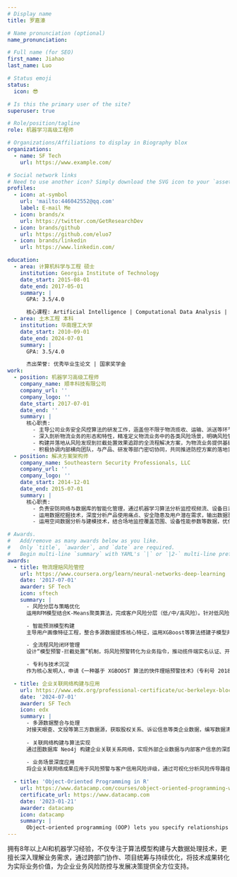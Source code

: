 ```yaml
---
# Display name
title: 罗嘉濠

# Name pronunciation (optional)
name_pronunciation:

# Full name (for SEO)
first_name: Jiahao
last_name: Luo

# Status emoji
status:
  icon: 😎

# Is this the primary user of the site?
superuser: true

# Role/position/tagline
role: 机器学习高级工程师

# Organizations/Affiliations to display in Biography blox
organizations:
  - name: SF Tech
    url: https://www.example.com/

# Social network links
# Need to use another icon? Simply download the SVG icon to your `assets/media/icons/` folder.
profiles:
  - icon: at-symbol
    url: 'mailto:446042552@qq.com'
    label: E-mail Me
  - icon: brands/x
    url: https://twitter.com/GetResearchDev
  - icon: brands/github
    url: https://github.com/eluo7
  - icon: brands/linkedin
    url: https://www.linkedin.com/

education:
  - area: 计算机科学与工程 硕士
    institution: Georgia Institute of Technology
    date_start: 2015-08-01
    date_end: 2017-05-01
    summary: |
      GPA: 3.5/4.0

      核心课程: Artificial Intelligence | Computational Data Analysis | Modeling and Simulation
  - area: 土木工程 本科
    institution: 华南理工大学
    date_start: 2010-09-01
    date_end: 2024-07-01
    summary: |
      GPA: 3.5/4.0

      杰出荣誉: 优秀毕业生论文 | 国家奖学金
work:
  - position: 机器学习高级工程师
    company_name: 顺丰科技有限公司
    company_url: ''
    company_logo: ''
    date_start: 2017-07-01
    date_end: ''
    summary: |
      核心职责:
        - 主导公司业务安全风控算法的研发工作，涵盖但不限于物流揽收、运输、派送等环节中的用户画像构建、账号信用体系搭建、黑灰产挖掘分析、支付风险防控等问题的研究与落地实施。
        - 深入剖析物流业务的形态和特性，精准定义物流业务中的各类风险场景，明确风险管控的合理边界和目标，在有效防控风险的同时，确保业务收益的最大化。
        - 构建并落地从风险发现到拦截处置效果追踪的全流程解决方案，为物流业务提供基础的风险识别能力和前置拦截能力，保障业务安全稳定运行。
        - 积极协调内部横向团队，与产品、研发等部门密切协同，共同推进防控方案的落地实施，从风险识别精准度、打击效果、用户体验等多个维度不断完善风控体系。
  - position: 解决方案架构师
    company_name: Southeastern Security Professionals, LLC
    company_url: ''
    company_logo: ''
    date_start: 2014-12-01
    date_end: 2015-07-01
    summary: |
      核心职责:
        - 负责安防网络与数据库的智能化管理，通过机器学习算法分析监控视频流、设备日志等数据，优化网络传输效率与数据存储安全性。
        - 运用数据挖掘技术，深度分析产品使用痛点、安全隐患及用户潜在需求，输出数据驱动的产品迭代策略，助力安防解决方案优化升级。
        - 运用空间数据分析与建模技术，结合场地监控覆盖范围、设备性能参数等数据，优化安防设备布局与预警算法，提升区域安全管理效率与风险响应能力。

# Awards.
#   Add/remove as many awards below as you like.
#   Only `title`, `awarder`, and `date` are required.
#   Begin multi-line `summary` with YAML's `|` or `|2-` multi-line prefix and indent 2 spaces below.
awards:
  - title: 物流理赔风险管控
    url: https://www.coursera.org/learn/neural-networks-deep-learning
    date: '2017-07-01'
    awarder: SF Tech
    icon: sftech
    summary: |
      - 风险分层与策略优化  
      运用RFM模型结合K-Means聚类算法，完成客户风险分层（低/中/高风险）。针对低风险客户，通过策略引擎实现快赔服务，理赔时效显著提升；中高风险客户采用“算法评估+人工复核”模式，优化资源分配效率。  

      - 智能预测模型构建  
      主导用户画像特征工程，整合多源数据提炼核心特征，运用XGBoost等算法搭建子模型并融合优化，结合逻辑回归输出风险概率。经AB测试调优，模型准确率大幅提升，成功实现模型应用落地。  

      - 全流程风险闭环管理  
      设计“模型预警-拦截处置”机制，将风险预警转化为业务指令，推动揽件端实名认证、开箱拍照等防控措施落地，实现理赔率明显降低，有效节省理赔成本；持续迭代模型，通过动态特征优化与算法升级保持技术领先。

      - 专利与技术沉淀  
      作为核心发明人，申请《一种基于 XGBOOST 算法的快件理赔预警技术》（专利号 201810067080.0）、《基于随机森林算法的理赔预警模型》（专利号 201810067068.X）等多项发明专利。

  - title: 企业关联网络构建与应用
    url: https://www.edx.org/professional-certificate/uc-berkeleyx-blockchain-fundamentals
    date: '2024-07-01'
    awarder: SF Tech
    icon: edx
    summary: |
      - 多源数据整合与处理  
      对接天眼查、文投等第三方数据源，获取股权关系、诉讼信息等类企业数据，编写数据清洗脚本，通过正则表达式、数据标准化等技术，完成百万级数据清洗，数据准确率提升。
      
      - 关联网络构建与算法实现  
      通过图数据库 Neo4j 构建企业关联关系网络，实现外部企业数据与内部客户信息的深度融合，成功构建集团 ID 体系，覆盖 99% 以上集团客户，精准识别企业间复杂关联关系。​
      
      - 业务场景深度应用  
      将企业关联网络成果应用于风险预警与客户信用风险评级，通过可视化分析风险传导路径，使风险预警准确率提升；同时结合关联特征，提高信用评级模型的精准度和可靠性，为企业账期、信用额度的确定提供依据。

  - title: 'Object-Oriented Programming in R'
    url: https://www.datacamp.com/courses/object-oriented-programming-with-s3-and-r6-in-r
    certificate_url: https://www.datacamp.com
    date: '2023-01-21'
    awarder: datacamp
    icon: datacamp
    summary: |
      Object-oriented programming (OOP) lets you specify relationships between functions and the objects that they can act on, helping you manage complexity in your code. This is an intermediate level course, providing an introduction to OOP, using the S3 and R6 systems. S3 is a great day-to-day R programming tool that simplifies some of the functions that you write. R6 is especially useful for industry-specific analyses, working with web APIs, and building GUIs.
---
```


拥有8年以上AI和机器学习经验，不仅专注于算法模型构建与大数据处理技术，更擅长深入理解业务需求，通过跨部门协作、项目统筹与持续优化，将技术成果转化为实际业务价值，为企业业务风险防控与发展决策提供全方位支持。


